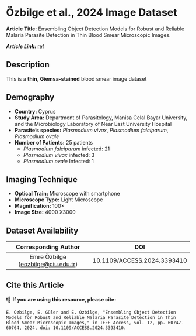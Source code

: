 # **Özbilge et al., 2024 Image Dataset**  
**Article Title:** Ensembling Object Detection Models for Robust
and Reliable Malaria Parasite Detection in Thin Blood Smear Microscopic Images.

**_Article Link_:** [ref](https://ieeexplore.ieee.org/document/10507842)


## **Description**
This is a **thin**, **Giemsa-stained** blood smear image dataset 


## **Demography**
+ **Country:** Cyprus
+ **Study Area:**  Department of Parasitology, Manisa Celal Bayar University, and the Microbiology Laboratory of Near East University Hospital
+ **Parasite’s species:** _Plasmodium vivax_, _Plasmodium falciparum_, _Plasmodium ovale_
+ **Number of Patients:** 25 patients
  - _Plasmodium falciparum_ infected: 21
  - _Plasmodium vivax_ infected: 3
  - _Plasmodium ovale_ Infected: 1


## **Imaging Technique**
+ **Optical Train:** Microscope with smartphone
+ **Microscope Type:** Light Microscope
+ **Magnification:** 100× 
+ **Image Size:** 4000 X3000


  

## **Dataset Availability**

|**Corresponding Author**|**DOI**|
|:---:|:---:|
|Emre Özbilge (eozbilge@ciu.edu.tr)|10.1109/ACCESS.2024.3393410|


## **Cite this Article**

❗🛑 **If you are using this resource, please cite:** 

```
E. Özbilge, E. Güler and E. Ozbilge, "Ensembling Object Detection Models for Robust and Reliable Malaria Parasite Detection in Thin Blood Smear Microscopic Images," in IEEE Access, vol. 12, pp. 60747-60764, 2024, doi: 10.1109/ACCESS.2024.3393410.
```
